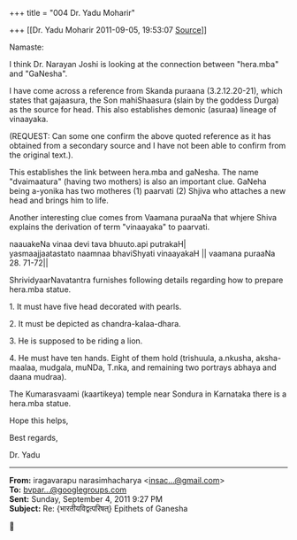 +++
title = "004 Dr. Yadu Moharir"

+++
[[Dr. Yadu Moharir	2011-09-05, 19:53:07 [Source](https://groups.google.com/g/bvparishat/c/8RHcCFCSS-4)]]



Namaste:

  

I think Dr. Narayan Joshi is looking at the connection between "hera.mba" and "GaNesha".

  

I have come across a reference from Skanda puraana (3.2.12.20-21), which states that gajaasura, the Son mahiShaasura (slain by the goddess Durga) as the source for head. This also establishes demonic (asuraa) lineage of vinaayaka.  

(REQUEST: Can some one confirm the above quoted reference as it has obtained from a secondary source and I have not been able to confirm from the original text.).

  

This establishes the link between hera.mba and gaNesha. The name "dvaimaatura" (having two mothers) is also an important clue. GaNeha being a-yonika has two motheres (1) paarvati (2) Shjiva who attaches a new head and brings him to life.

  

Another interesting clue comes from Vaamana puraaNa that whjere Shiva explains the derivation of term "vinaayaka" to paarvati.  

  

naauakeNa vinaa devi tava bhuuto.api putrakaH\|  
yasmaajjaatastato naamnaa bhaviShyati vinaayakaH \|\| vaamana puraaNa 28. 71-72\|\|  

  

ShrividyaarNavatantra furnishes following details regarding how to prepare hera.mba statue.

1\. It must have five head decorated with pearls.

2\. It must be depicted as chandra-kalaa-dhara.

3\. He is supposed to be riding a lion.

4\. He must have ten hands. Eight of them hold (trishuula, a.nkusha, aksha-maalaa, mudgala, muNDa, T.nka, and remaining two portrays abhaya and daana mudraa).

  

The Kumarasvaami (kaartikeya) temple near Sondura in Karnataka there is a hera.mba statue.  

  

Hope this helps,

  

Best regards,

  

Dr. Yadu  

------------------------------------------------------------------------

**From:** iragavarapu narasimhacharya \<[insac...@gmail.com]()\>  
**To:** [bvpar...@googlegroups.com]()  
**Sent:** Sunday, September 4, 2011 9:27 PM  
**Subject:** Re: {भारतीयविद्वत्परिषत्} Epithets of Ganesha  



